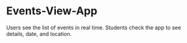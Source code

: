# Events-View-App
Users see the list of events in real time. Students check the app to see details, date, and location.
